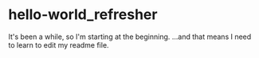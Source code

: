 # hello-world_refresher
It's been a while, so I'm starting at the beginning.
...and that means I need to learn to edit my readme file.

